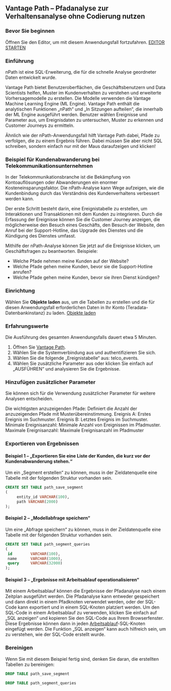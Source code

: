 Vantage Path – Pfadanalyse zur Verhaltensanalyse ohne Codierung nutzen
----------------------------------------------------------------------

### Bevor Sie beginnen

Öffnen Sie den Editor, um mit diesem Anwendungsfall fortzufahren. [EDITOR STARTEN](#data=%7B%22navigateTo%22:%22editor%22%7D)

### Einführung

nPath ist eine SQL-Erweiterung, die für die schnelle Analyse geordneter Daten entwickelt wurde.

Vantage Path bietet Benutzeroberflächen, die Geschäftsbenutzern und Data Scientists helfen, Muster im Kundenverhalten zu verstehen und erweiterte Vorhersagemodelle zu erstellen. Die Modelle verwenden die Vantage Machine Learning Engine (ML Engine). Vantage Path enthält die analytischen Funktionen „nPath“ und „In Sitzungen aufteilen“, die innerhalb der ML Engine ausgeführt werden. Benutzer wählen Ereignisse und Parameter aus, um Ereignisdaten zu untersuchen, Muster zu erkennen und Customer Journeys zu ermitteln.

Ähnlich wie der nPath-Anwendungsfall hilft Vantage Path dabei, Pfade zu verfolgen, die zu einem Ergebnis führen. Dabei müssen Sie aber nicht SQL schreiben, sondern einfach nur mit der Maus daraufzeigen und klicken!

### Beispiel für Kundenabwanderung bei Telekommunikationsunternehmen

In der Telekommunikationsbranche ist die Bekämpfung von Kontoauflösungen oder Abwanderungen ein enormer Kosteneinsparungsfaktor. Die nPath-Analyse kann Wege aufzeigen, wie die Kundenbindung durch das Verständnis des Kundenverhaltens verbessert werden kann.

Der erste Schritt besteht darin, eine Ereignistabelle zu erstellen, um Interaktionen und Transaktionen mit dem Kunden zu integrieren. Durch die Erfassung der Ereignisse können Sie die Customer Journey anzeigen, die möglicherweise den Besuch eines Geschäfts, den Besuch der Website, den Anruf bei der Support-Hotline, das Upgrade des Dienstes und die Kündigung des Dienstes umfasst.

Mithilfe der nPath-Analyse können Sie jetzt auf die Ereignisse klicken, um Geschäftsfragen zu beantworten. Beispiele:

-   Welche Pfade nehmen meine Kunden auf der Website?
-   Welche Pfade gehen meine Kunden, bevor sie die Support-Hotline anrufen?
-   Welche Pfade gehen meine Kunden, bevor sie ihren Dienst kündigen?

### Einrichtung

Wählen Sie **Objekte laden** aus, um die Tabellen zu erstellen und die für diesen Anwendungsfall erforderlichen Daten in Ihr Konto (Teradata-Datenbankinstanz) zu laden. [Objekte laden](#data=%7B%22id%22:%22Telco%22%7D)

### Erfahrungswerte

Die Ausführung des gesamten Anwendungsfalls dauert etwa 5 Minuten.

1.  Öffnen Sie [Vantage Path](/path-analyzer).
2.  Wählen Sie die Systemverbindung aus und authentifizieren Sie sich.
3.  Wählen Sie die folgende „Ereignistabelle“ aus: telco\_events.
4.  Wählen Sie zusätzliche Parameter aus oder klicken Sie einfach auf „AUSFÜHREN“ und analysieren Sie die Ergebnisse.

### Hinzufügen zusätzlicher Parameter

Sie können sich für die Verwendung zusätzlicher Parameter für weitere Analysen entscheiden.

Die wichtigsten anzuzeigenden Pfade: Definiert die Anzahl der anzuzeigenden Pfade mit Musterübereinstimmung. Ereignis A: Erstes Ereignis im Suchmuster. Ereignis B: Letztes Ereignis im Suchmuster. Minimale Ereignisanzahl: Minimale Anzahl von Ereignissen im Pfadmuster. Maximale Ereignisanzahl: Maximale Ereignisanzahl im Pfadmuster

### Exportieren von Ergebnissen

#### Beispiel 1 – „Exportieren Sie eine Liste der Kunden, die kurz vor der Kundenabwanderung stehen.“

Um ein „Segment erstellen“ zu können, muss in der Zieldatenquelle eine Tabelle mit der folgenden Struktur vorhanden sein.

```sql
CREATE SET TABLE path_save_segment
(
     entity_id VARCHAR(100),
     path VARCHAR(2000)
);
```

#### Beispiel 2 – „Modellabfrage speichern“

Um eine „Abfrage speichern“ zu können, muss in der Zieldatenquelle eine Tabelle mit der folgenden Struktur vorhanden sein.

```sql
CREATE SET TABLE path_segment_queries
(
 id        VARCHAR(100),
 name      VARCHAR(1000),
 query     VARCHAR(32000)
);
```

#### Beispiel 3 – „Ergebnisse mit Arbeitsablauf operationalisieren“

Mit einem Arbeitsablauf können die Ergebnisse der Pfadanalyse nach einem Zeitplan ausgeführt werden. Die Pfadanalyse kann entweder gespeichert und dann direkt in einem Pfadknoten verwendet werden, oder der SQL-Code kann exportiert und in einem SQL-Knoten platziert werden. Um den SQL-Code in einem Arbeitsablauf zu verwenden, klicken Sie einfach auf „SQL anzeigen“ und kopieren Sie den SQL-Code aus Ihrem Browserfenster. Diese Ergebnisse können dann in jeden [Arbeitsablauf](/Arbeitsablauf/)-SQL-Knoten eingefügt werden. Die Funktion „SQL anzeigen“ kann auch hilfreich sein, um zu verstehen, wie der SQL-Code erstellt wurde.

### Bereinigen

Wenn Sie mit diesem Beispiel fertig sind, denken Sie daran, die erstellten Tabellen zu bereinigen:

```sql
DROP TABLE path_save_segment
```

```sql
DROP TABLE path_segment_queries
```
